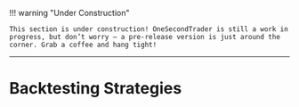 !!! warning "Under Construction"

    This section is under construction! OneSecondTrader is still a work in progress, but don’t worry – a pre-release version is just around the corner. Grab a coffee and hang tight!

---

# Backtesting Strategies
